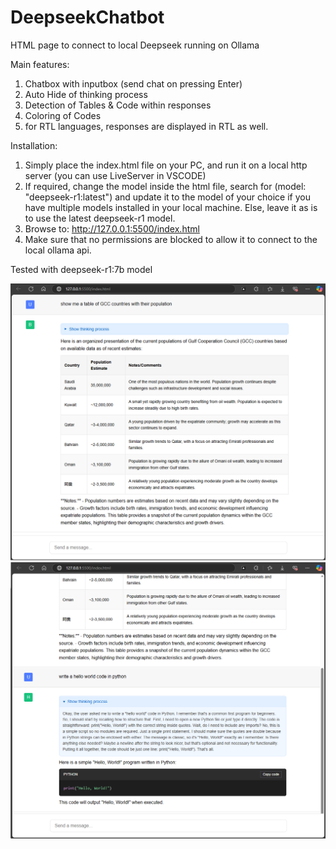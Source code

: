 # DeepseekChatbot
HTML page to connect to local Deepseek running on Ollama

Main features:
1. Chatbox with inputbox (send chat on pressing Enter)
2. Auto Hide of thinking process
3. Detection of Tables & Code within responses
4. Coloring of Codes
5. for RTL languages, responses are displayed in RTL as well.

Installation:
1. Simply place the index.html file on your PC, and run it on a local http server (you can use LiveServer in VSCODE)
2. If required, change the model inside the html file, search for (model: "deepseek-r1:latest") and update it to the model of your choice if you have multiple models installed in your local machine. Else, leave it as is to use the latest deepseek-r1 model.
3. Browse to: http://127.0.0.1:5500/index.html
4. Make sure that no permissions are blocked to allow it to connect to the local ollama api.

Tested with deepseek-r1:7b model

<img src="deepseekchatbot1.png">

<img src="deepseekchatbot2.png">
